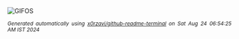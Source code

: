 <div align="justify">
<picture>
    <source media="(prefers-color-scheme: dark)" srcset="https://i.ibb.co/xG9wJ10/output-gif.gif">
    <source media="(prefers-color-scheme: light)" srcset="https://i.ibb.co/xG9wJ10/output-gif.gif">
    <img alt="GIFOS" src="https://i.ibb.co/xG9wJ10/output-gif.gif">
</picture>

<sub><i>Generated automatically using [x0rzavi/github-readme-terminal](https://github.com/x0rzavi/github-readme-terminal) on Sat Aug 24 06:54:25 AM IST 2024</i></sub>

<!-- <details>
<summary>More details</summary>

</details> -->
</div>

<!-- Image deletion URL: https://ibb.co/92KBsbL/a2e47d499ef2ae2e829db7c7a0156660 -->